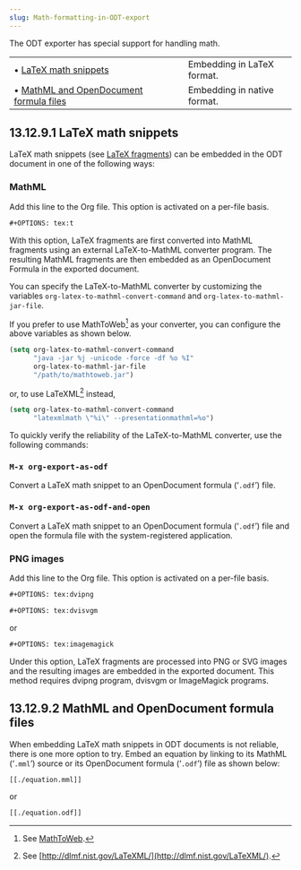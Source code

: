 ```yaml
---
slug: Math-formatting-in-ODT-export
---
```


The ODT exporter has special support for handling math.

|                                                                                  |    |                             |
| :------------------------------------------------------------------------------- | -- | :-------------------------- |
| • [LaTeX math snippets](LaTeX-math-snippets)                                     |    | Embedding in LaTeX format.  |
| • [MathML and OpenDocument formula files](MathML-and-OpenDocument-formula-files) |    | Embedding in native format. |
## 13.12.9.1 LaTeX math snippets

LaTeX math snippets (see [LaTeX fragments](LaTeX-fragments)) can be embedded in the ODT document in one of the following ways:

### MathML

Add this line to the Org file. This option is activated on a per-file basis.

```lisp
#+OPTIONS: tex:t
```

With this option, LaTeX fragments are first converted into MathML fragments using an external LaTeX-to-MathML converter program. The resulting MathML fragments are then embedded as an OpenDocument Formula in the exported document.

You can specify the LaTeX-to-MathML converter by customizing the variables `org-latex-to-mathml-convert-command` and `org-latex-to-mathml-jar-file`.

If you prefer to use MathToWeb[^1] as your converter, you can configure the above variables as shown below.

```lisp
(setq org-latex-to-mathml-convert-command
      "java -jar %j -unicode -force -df %o %I"
      org-latex-to-mathml-jar-file
      "/path/to/mathtoweb.jar")
```

or, to use LaTeX​ML[^2] instead,

```lisp
(setq org-latex-to-mathml-convert-command
      "latexmlmath \"%i\" --presentationmathml=%o")
```

To quickly verify the reliability of the LaTeX-to-MathML converter, use the following commands:

### `M-x org-export-as-odf`

Convert a LaTeX math snippet to an OpenDocument formula (‘`.odf`’) file.

### `M-x org-export-as-odf-and-open`

Convert a LaTeX math snippet to an OpenDocument formula (‘`.odf`’) file and open the formula file with the system-registered application.

### PNG images

Add this line to the Org file. This option is activated on a per-file basis.

```lisp
#+OPTIONS: tex:dvipng
```

```lisp
#+OPTIONS: tex:dvisvgm
```

or

```lisp
#+OPTIONS: tex:imagemagick
```

Under this option, LaTeX fragments are processed into PNG or SVG images and the resulting images are embedded in the exported document. This method requires dvipng program, dvisvgm or ImageMagick programs.

[^1]: See [MathToWeb](http://www.mathtoweb.com/cgi-bin/mathtoweb_home.pl).

[^2]: See [http://dlmf.nist.gov/LaTeXML/](http://dlmf.nist.gov/LaTeXML/).
## 13.12.9.2 MathML and OpenDocument formula files

When embedding LaTeX math snippets in ODT documents is not reliable, there is one more option to try. Embed an equation by linking to its MathML (‘`.mml`’) source or its OpenDocument formula (‘`.odf`’) file as shown below:

```lisp
[[./equation.mml]]
```

or

```lisp
[[./equation.odf]]
```
